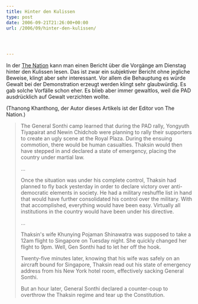 ```yaml
---
title: Hinter den Kulissen
type: post
date: 2006-09-21T21:26:00+00:00
url: /2006/09/hinter-den-kulissen/




---
```

In der [The Nation][1] kann man einen Bericht über die Vorgänge am Dienstag hinter den Kulissen lesen. Das ist zwar ein subjektiver Bericht ohne jegliche Beweise, klingt aber sehr interessant. Vor allem die Behauptung es würde Gewalt bei der Demonstration erzeugt werden klingt sehr glaubwürdig. Es gab solche Vorfälle schon eher. Es blieb aber immer gewaltlos, weil die <span class="caps">PAD</span> ausdrücklich auf Gewalt verzichten wollte.

(Thanong Khanthong, der Autor dieses Artikels ist der Editor von The Nation.)

> The General Sonthi camp learned that during the <span class="caps">PAD</span> rally, Yongyuth Tiyapairat and Newin Chidchob were planning to rally their supporters to create an ugly scene at the Royal Plaza. During the ensuing commotion, there would be human casualties. Thaksin would then have stepped in and declared a state of emergency, placing the country under martial law.
>
> ...
>
> Once the situation was under his complete control, Thaksin had planned to fly back yesterday in order to declare victory over anti-democratic elements in society. He had a military reshuffle list in hand that would have further consolidated his control over the military. With that accomplished, everything would have been easy. Virtually all institutions in the country would have been under his directive.
>
> ...
>
> Thaksin's wife Khunying Pojaman Shinawatra was supposed to take a 12am flight to Singapore on Tuesday night. She quickly changed her flight to 9pm. Well, Gen Sonthi had to let her off the hook.
>
> Twenty-five minutes later, knowing that his wife was safely on an aircraft bound for Singapore, Thaksin read out his state of emergency address from his New York hotel room, effectively sacking General Sonthi.
>
> But an hour later, General Sonthi declared a counter-coup to overthrow the Thaksin regime and tear up the Constitution.

 [1]: http://www.nationmultimedia.com/2006/09/22/opinion/opinion_30014290.php
